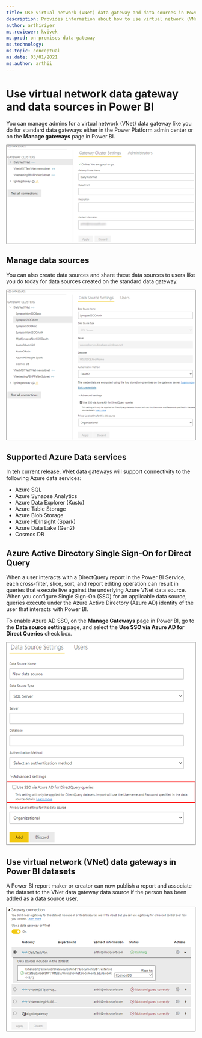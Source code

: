 ```yaml
---
title: Use virtual network (VNet) data gateway and data sources in Power BI
description: Provides information about how to use virtual network (VNet) data gateway and data sources in Power BI.
author: arthiriyer
ms.reviewer: kvivek
ms.prod: on-premises-data-gateway
ms.technology:
ms.topic: conceptual
ms.date: 03/01/2021
ms.author: arthii
---
```


# Use virtual network data gateway and data sources in Power BI

You can manage admins for a virtual network (VNet) data gateway like you do for standard data gateways either in the Power Platform admin center or on the **Manage gateways** page in Power BI.

![Manage VNet data gateways](media/vnet-in-pbi.png)

## Manage data sources

You can also create data sources and share these data sources to users like you do today for data sources created on the standard data gateway.

![Manage data source](media/manage-data-source.png)

## Supported Azure Data services 

In teh current release, VNet data gateways will support connectivity to the following Azure data services: 
- Azure SQL
- Azure Synapse Analytics
- Azure Data Explorer (Kusto)
- Azure Table Storage
- Azure Blob Storage
- Azure HDInsight (Spark) 
- Azure Data Lake (Gen2)
- Cosmos DB

## Azure Active Directory Single Sign-On for Direct Query

When a user interacts with a DirectQuery report in the Power BI Service, each cross-filter, slice, sort, and report editing operation can result in queries that execute live against the underlying Azure VNet data source. When you configure Single Sign-On (SSO) for an applicable data source, queries execute under the Azure Active Directory (Azure AD) identity of the user that interacts with Power BI.

To enable Azure AD SSO, on the **Manage Gateways** page in Power BI, go to the **Data source setting** page, and select the **Use SSO via Azure AD for Direct Queries** check box.

![Azure AD SSO for Direct Query](media/azure-ad-sso.png)

## Use virtual network (VNet) data gateways in Power BI datasets

A Power BI report maker or creator can now publish a report and associate the dataset to the VNet data gateway data source if the person has been added as a data source user.

![Use in Power BI datasets](media/use-in-pbi-datasets.png)

